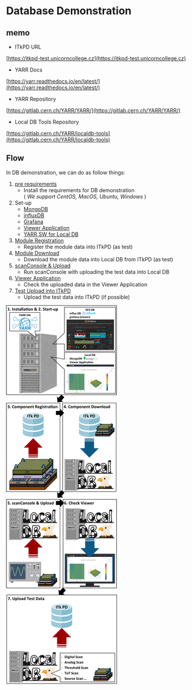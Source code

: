 # Database Demonstration

## memo

- ITkPD URL

[https://itkpd-test.unicorncollege.cz](https://itkpd-test.unicorncollege.cz)

- YARR Docs

[https://yarr.readthedocs.io/en/latest/](https://yarr.readthedocs.io/en/latest/)

- YARR Repository

[https://gitlab.cern.ch/YARR/YARR/](https://gitlab.cern.ch/YARR/YARR/)

- Local DB Tools Repository

[https://gitlab.cern.ch/YARR/localdb-tools](https://gitlab.cern.ch/YARR/localdb-tools)

## Flow

In DB demonstration, we can do as follow things:

1. [pre requirements](database_demonstration_requirements.md)
    - Install the requirements for DB demonstration <br>( _We support CentOS, MacOS, Ubuntu, Windows_ )
2. Set-up
    - [MongoDB](database_demonstration_mongodb.md)
    - [influxDB](database_demonstration_influxdb.md)
    - [Grafana](database_demonstration_grafana.md)
    - [Viewer Application](database_demonstration_viewer.md)
    - [YARR SW for Local DB](database_demonstration_yarr.md)
3. [Module Registration](database_demonstration_register_itkpd.md)
    - Register the module data into ITkPD (as test)
4. [Module Download](database_demonstration_download_itkpd.md)
    - Download the module data into Local DB from ITkPD (as test)
5. [scanConsole & Upload](database_demonstration_scanconsole.md)
    - Run scanConsole with uploading the test data into Local DB
6. [Viewer Application](database_demonstration_viewer.md)
    - Check the uploaded data in the Viewer Application
7. [Test Upload into ITkPD](database_demonstration_upload_itkpd.md)
    - Upload the test data into ITkPD (if possible)

![demo flow](images/demo_flow.png)
